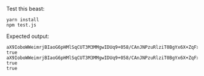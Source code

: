 Test this beast:

    yarn install
    npm test.js

Expected output:

    aX9IoboWWeimrjBIaoG6pHMlSqCUT3M3MMgwIDUq9+058/CAnJNPzuRlziT0BgYx6X+ZqFxctHayCb3b1O377e64IY1E9B+Y54gX5Uf9gD/5jH6uh0Sw9Xm8k2hbD81BZLaTMJ8tTXpuxkeWNoNVoOrV/sc7VgHwBskE/eXG8PDmksb0UoTyxJIvPZhPCphJNYFGGj3IyDDsmettuJprc8f79XUZS3iWEGhKQGl44E5gEqPFxO9xRlcT4FIkpI61RksDr6UBgUUU0SsO4Nlh4kBmRPH7Zt5zm4vtmUQrpUE9nneJ7Pv5xO2jX7dSKU8RQCv9CcQ2bBYiXo2OKdw+2A==
    true
    aX9IoboWWeimrjBIaoG6pHMlSqCUT3M3MMgwIDUq9+058/CAnJNPzuRlziT0BgYx6X+ZqFxctHayCb3b1O377e64IY1E9B+Y54gX5Uf9gD/5jH6uh0Sw9Xm8k2hbD81BZLaTMJ8tTXpuxkeWNoNVoOrV/sc7VgHwBskE/eXG8PDmksb0UoTyxJIvPZhPCphJNYFGGj3IyDDsmettuJprc8f79XUZS3iWEGhKQGl44E5gEqPFxO9xRlcT4FIkpI61RksDr6UBgUUU0SsO4Nlh4kBmRPH7Zt5zm4vtmUQrpUE9nneJ7Pv5xO2jX7dSKU8RQCv9CcQ2bBYiXo2OKdw+2A==
    true
    true

